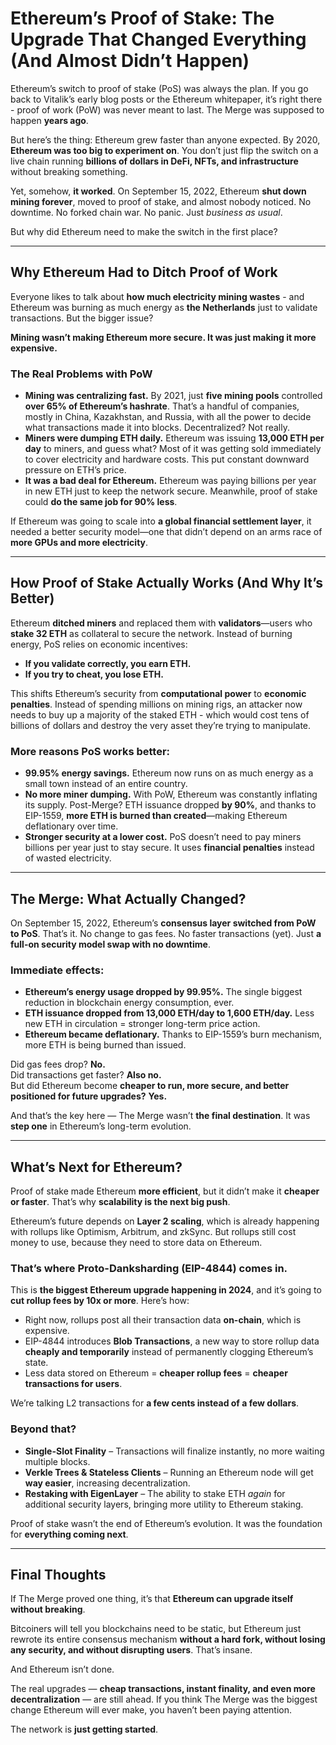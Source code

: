 # **Ethereum’s Proof of Stake: The Upgrade That Changed Everything (And Almost Didn’t Happen)**  

Ethereum’s switch to proof of stake (PoS) was always the plan. If you go back to Vitalik’s early blog posts or the Ethereum whitepaper, it’s right there - proof of work (PoW) was never meant to last. The Merge was supposed to happen **years ago**.  

But here’s the thing: Ethereum grew faster than anyone expected. By 2020, **Ethereum was too big to experiment on**. You don’t just flip the switch on a live chain running **billions of dollars in DeFi, NFTs, and infrastructure** without breaking something.  

Yet, somehow, **it worked**. On September 15, 2022, Ethereum **shut down mining forever**, moved to proof of stake, and almost nobody noticed. No downtime. No forked chain war. No panic. Just *business as usual*.  

But why did Ethereum need to make the switch in the first place?  

---

## **Why Ethereum Had to Ditch Proof of Work**  

Everyone likes to talk about **how much electricity mining wastes** - and Ethereum was burning as much energy as **the Netherlands** just to validate transactions. But the bigger issue?  

**Mining wasn’t making Ethereum more secure. It was just making it more expensive.**  

### **The Real Problems with PoW**  

- **Mining was centralizing fast.** By 2021, just **five mining pools** controlled **over 65% of Ethereum’s hashrate**. That’s a handful of companies, mostly in China, Kazakhstan, and Russia, with all the power to decide what transactions made it into blocks. Decentralized? Not really.  
- **Miners were dumping ETH daily.** Ethereum was issuing **13,000 ETH per day** to miners, and guess what? Most of it was getting sold immediately to cover electricity and hardware costs. This put constant downward pressure on ETH’s price.  
- **It was a bad deal for Ethereum.** Ethereum was paying billions per year in new ETH just to keep the network secure. Meanwhile, proof of stake could **do the same job for 90% less**.  

If Ethereum was going to scale into **a global financial settlement layer**, it needed a better security model—one that didn’t depend on an arms race of **more GPUs and more electricity**.  

---

## **How Proof of Stake Actually Works (And Why It’s Better)**  

Ethereum **ditched miners** and replaced them with **validators**—users who **stake 32 ETH** as collateral to secure the network. Instead of burning energy, PoS relies on economic incentives:  

- **If you validate correctly, you earn ETH.**  
- **If you try to cheat, you lose ETH.**  

This shifts Ethereum’s security from **computational power** to **economic penalties**. Instead of spending millions on mining rigs, an attacker now needs to buy up a majority of the staked ETH - which would cost tens of billions of dollars and destroy the very asset they’re trying to manipulate.  

### **More reasons PoS works better:**  

- **99.95% energy savings.** Ethereum now runs on as much energy as a small town instead of an entire country.  
- **No more miner dumping.** With PoW, Ethereum was constantly inflating its supply. Post-Merge? ETH issuance dropped **by 90%**, and thanks to EIP-1559, **more ETH is burned than created**—making Ethereum deflationary over time.  
- **Stronger security at a lower cost.** PoS doesn’t need to pay miners billions per year just to stay secure. It uses **financial penalties** instead of wasted electricity.  

---

## **The Merge: What Actually Changed?**  

On September 15, 2022, Ethereum’s **consensus layer switched from PoW to PoS**. That’s it. No change to gas fees. No faster transactions (yet). Just **a full-on security model swap with no downtime**.  

### **Immediate effects:**  

- **Ethereum’s energy usage dropped by 99.95%.** The single biggest reduction in blockchain energy consumption, ever.  
- **ETH issuance dropped from 13,000 ETH/day to 1,600 ETH/day.** Less new ETH in circulation = stronger long-term price action.  
- **Ethereum became deflationary.** Thanks to EIP-1559’s burn mechanism, more ETH is being burned than issued.  

Did gas fees drop? **No.**  
Did transactions get faster? **Also no.**  
But did Ethereum become **cheaper to run, more secure, and better positioned for future upgrades?** **Yes.**  

And that’s the key here — The Merge wasn’t **the final destination**. It was **step one** in Ethereum’s long-term evolution.  

---

## **What’s Next for Ethereum?**  

Proof of stake made Ethereum **more efficient**, but it didn’t make it **cheaper or faster**. That’s why **scalability is the next big push**.  

Ethereum’s future depends on **Layer 2 scaling**, which is already happening with rollups like Optimism, Arbitrum, and zkSync. But rollups still cost money to use, because they need to store data on Ethereum.  

### **That’s where Proto-Danksharding (EIP-4844) comes in.**  

This is **the biggest Ethereum upgrade happening in 2024**, and it’s going to **cut rollup fees by 10x or more**. Here’s how:  

- Right now, rollups post all their transaction data **on-chain**, which is expensive.  
- EIP-4844 introduces **Blob Transactions**, a new way to store rollup data **cheaply and temporarily** instead of permanently clogging Ethereum’s state.  
- Less data stored on Ethereum = **cheaper rollup fees** = **cheaper transactions for users**.  

We’re talking L2 transactions for **a few cents instead of a few dollars**.  

### **Beyond that?**  

- **Single-Slot Finality** – Transactions will finalize instantly, no more waiting multiple blocks.  
- **Verkle Trees & Stateless Clients** – Running an Ethereum node will get **way easier**, increasing decentralization.  
- **Restaking with EigenLayer** – The ability to stake ETH *again* for additional security layers, bringing more utility to Ethereum staking.  

Proof of stake wasn’t the end of Ethereum’s evolution. It was the foundation for **everything coming next**.  

---

## **Final Thoughts**  

If The Merge proved one thing, it’s that **Ethereum can upgrade itself without breaking**.  

Bitcoiners will tell you blockchains need to be static, but Ethereum just rewrote its entire consensus mechanism **without a hard fork, without losing any security, and without disrupting users**. That’s insane.  

And Ethereum isn’t done.  

The real upgrades — **cheap transactions, instant finality, and even more decentralization** — are still ahead. If you think The Merge was the biggest change Ethereum will ever make, you haven’t been paying attention.  

The network is **just getting started**. 